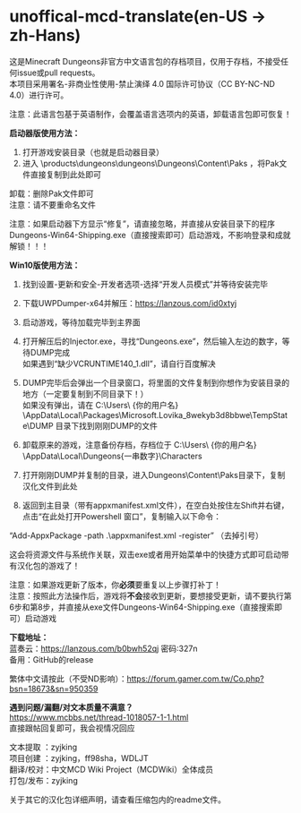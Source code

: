 # unoffical-mcd-translate(en-US → zh-Hans)
这是Minecraft Dungeons非官方中文语言包的存档项目，仅用于存档，不接受任何issue或pull requests。  
本项目采用署名-非商业性使用-禁止演绎 4.0 国际许可协议（CC BY-NC-ND 4.0）进行许可。  

注意：此语言包基于英语制作，会覆盖语言选项内的英语，卸载语言包即可恢复！  

**启动器版使用方法：**  

1. 打开游戏安装目录（也就是启动器目录）  
2. 进入 \products\dungeons\dungeons\Dungeons\Content\Paks ，将Pak文件直接复制到此处即可  
  
  卸载：删除Pak文件即可  
  注意：请不要重命名文件  

  注意：如果启动器下方显示“修复”，请直接忽略，并直接从安装目录下的程序 Dungeons-Win64-Shipping.exe（直接搜索即可）启动游戏，不影响登录和成就解锁！！！  

**Win10版使用方法：**  
1. 找到设置-更新和安全-开发者选项-选择“开发人员模式”并等待安装完毕  
2. 下载UWPDumper-x64并解压：https://lanzous.com/id0xtyj  
3. 启动游戏，等待加载完毕到主界面  
4. 打开解压后的Injector.exe，寻找“Dungeons.exe”，然后输入左边的数字，等待DUMP完成  
如果遇到“缺少VCRUNTIME140_1.dll”，请自行百度解决  

5. DUMP完毕后会弹出一个目录窗口，将里面的文件复制到你想作为安装目录的地方（一定要复制到不同目录下！）  
如果没有弹出，请在 C:\Users\ {你的用户名} \AppData\Local\Packages\Microsoft.Lovika_8wekyb3d8bbwe\TempState\DUMP 目录下找到刚刚DUMP的文件  

6. 卸载原来的游戏，注意备份存档，存档位于 C:\Users\ {你的用户名} \AppData\Local\Dungeons\{一串数字}\Characters  
7. 打开刚刚DUMP并复制的目录，进入Dungeons\Content\Paks目录下，复制汉化文件到此处  
8. 返回到主目录（带有appxmanifest.xml文件），在空白处按住左Shift并右键，点击“在此处打开Powershell 窗口”，复制输入以下命令：  

“Add-AppxPackage -path .\appxmanifest.xml -register” （去掉引号）  

这会将资源文件与系统作关联，双击exe或者用开始菜单中的快捷方式即可启动带有汉化包的游戏了！  

注意：如果游戏更新了版本，你**必须**要重复以上步骤打补丁！  
注意：按照此方法操作后，游戏将**不会**接收到更新，要想接受更新，请不要执行第6步和第8步，并直接从exe文件Dungeons-Win64-Shipping.exe（直接搜索即可）启动游戏  

**下载地址：**  
蓝奏云：https://lanzous.com/b0bwh52qj   密码:327n  
备用：GitHub的release  

繁体中文请按此（不受ND影响）：https://forum.gamer.com.tw/Co.php?bsn=18673&sn=950359  

**遇到问题/漏翻/对文本质量不满意？**  
https://www.mcbbs.net/thread-1018057-1-1.html  
直接跟帖回复即可，我会视情况回应

文本提取 ：zyjking  
项目创建 ：zyjking，ff98sha，WDLJT  
翻译/校对：中文MCD Wiki Project（MCDWiki）全体成员  
打包/发布：zyjking  

关于其它的汉化包详细声明，请查看压缩包内的readme文件。

